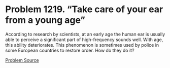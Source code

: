 # Problem 1219. “Take care of your ear from a young age”

According to research by scientists, at an early age the human ear is usually able to perceive a significant part of high-frequency sounds well. With age, this ability deteriorates. This phenomenon is sometimes used by police in some European countries to restore order. How do they do it?

[Problem Source](https://www.trizland.ru/tasks/5670/)